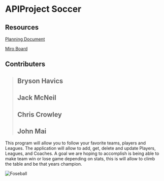 # APIProject Soccer

## Resources
[Planning Document](https://docs.google.com/document/d/1WE3OF6A9noFcLT5HsK31hMWVEH_l-EnV2SKjTlBMiJk/edit?usp=sharing)

[Miro Board](https://miro.com/app/board/o9J_lxJyUuo=/)

## Contributers
> Bryson Havics
> ---
> Jack McNeil
> ---
> Chris Crowley
> ---
> John Mai
> ---

This program will allow you to follow your favorite teams, players and Leagues. The application will allow to add, get, delete and update Players, Leagues, and Coaches. A goal we are hoping to accomplish is being able  to make team win or lose game depending on stats, this is will allow to climb the table and be that years champion.

![Foseball](https://user-images.githubusercontent.com/87817555/134223861-b5c18c53-b3e8-42b8-8a2b-8f5ff4a45081.jpg)

